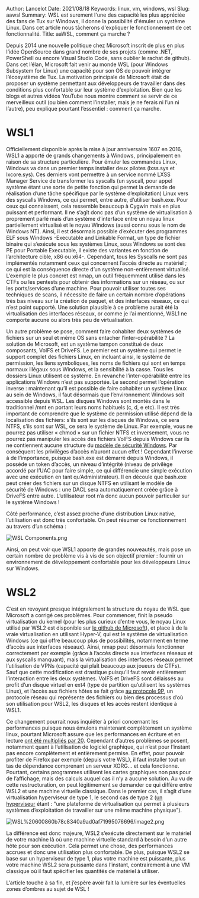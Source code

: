 Author: Lancelot
Date: 2021/08/18
Keywords: linux, vm, windows, wsl
Slug: aawsl
Summary: WSL est surement l'une des capacité les plus appréciée des fans de Tux sur Windows, il donne la possibilité d'émuler un système Linux. Dans cet article nous tâcherons d'expliquer le fonctionnement de cet fonctionnalité.
Title: aaWSL, comment ça marche ?

Depuis 2014 une nouvelle politique chez Microsoft inscrit de plus en plus l’idée OpenSource dans grand nombre de ses projets (comme .NET, PowerShell ou encore Visual Studio Code, sans oublier le rachat de github). Dans cet l’élan, Microsoft fait venir au monde WSL (pour Windows Subsystem for Linux) une capacité pour son OS de pouvoir intégrer l’écosystème de Tux. La motivation principale de Microsoft était de proposer un système permettant aux développeurs de travailler dans des conditions plus confortable sur leur système d’exploitation. Bien que les blogs et autres vidéos YouTube nous montre comment se servir de ce merveilleux outil (ou bien comment l’installer, mais je ne ferais ni l’un ni l’autre), peu explique pourtant l’essentiel : comment ça marche.

# WSL1

Officiellement disponible après la mise à jour anniversaire 1607 en 2016, WSL1 a apporté de grands changements à Windows, principalement en raison de sa structure particulière. Pour émuler les commandes Linux, Windows va dans un premier temps installer deux pilotes (lxss.sys et lxcore.sys). Ces derniers vont permettre à un service nommé LXSS Manager Service de transformer les syscalls (un syscall, pour appel système étant une sorte de petite fonction qui permet la demande de réalisation d’une tâche spécifique par le système d’exploitation) Linux vers des syscalls Windows, ce qui permet, entre autre, d’utiliser bash.exe. Pour ceux qui connaissent, cela ressemble beaucoup à Cygwin mais en plus puissant et performant. Il ne s’agît donc pas d’un système de virtualisation à proprement parlé mais d’un système d’interface entre un noyau linux partiellement virtualisé et le noyau Windows (aussi connu sous le nom de Windows NT). Ainsi, il est désormais possible d’exécuter des programmes ELF sous Windows -Executable and Linkable Format, un type de fichier binaire qui s’exécute sous les systèmes Linux, sous Windows se sont des PE pour Portable Executable, il existe des variantes en fonction de l’architecture cible, x86 ou x64-. Cependant, tous les Syscalls ne sont pas implémentés notamment ceux qui concernent l’accès directe au matériel ; ce qui est la conséquence directe d’un système non-entièrement virtualisé. L’exemple le plus concret est nmap, un outil fréquemment utilisé dans les CTFs ou les pentests pour obtenir des informations sur un réseau, ou sur les ports/services d’une machine. Pour pouvoir utiliser toutes ses techniques de scans, il nécessite de faire un certain nombre d’opérations très bas niveau sur la création de paquet, et des interfaces réseaux, ce qui n’est point supporté. Une solution plausible à ce problème aurait été la virtualisation des interfaces réseaux, or comme je l’ai mentionné, WSL1 ne comporte aucune ou alors très peu de virtualisation.

Un autre problème se pose, comment faire cohabiter deux systèmes de fichiers sur un seul et même OS sans entacher l’inter-opérabilité ? La solution de Microsoft, est un système tampon constitué de deux composants, VoIFS et DriveFS. Le premier est un système qui permet le support complet des fichiers Linux, en incluant ainsi, le système de permission, les liens symboliques, les noms de fichiers qui sont en temps normaux illégaux sous Windows, et la sensibilité à la casse. Tous les dossiers Linux utilisent ce système. En revanche l’inter-opérabilité entre les applications Windows n’est pas supportée. Le second permet l’opération inverse : maintenant qu’il est possible de faire cohabiter un système Linux au sein de Windows, il faut désormais que l’environnement Windows soit accessible depuis WSL. Les disques Windows sont montés dans le traditionnel /mnt en portant leurs noms habituels (c, d, e etc). Il est très important de comprendre que le système de permission utilisé dépend de la localisation des fichiers: s’ils sont sur les disques de Windows, ce sera NTFS, s’ils sont sur WSL, ce sera le système de Linux. Par exemple, vous ne pourrez pas utiliser « chmod » sur un fichier NTFS et inversement, vous ne pourrez pas manipuler les accès des fichiers VoIFS depuis Windows car ils ne contiennent aucune structure du [modèle de sécurité Windows](https://ilearned.eu.org/secu_windows.html). Par conséquent les privilèges d’accès n’auront aucun effet ! Cependant l’inverse à de l’importance, puisque bash.exe est démarré depuis Windows, il possède un token d’accès, un niveau d’intégrité (niveau de privilège accordé par l’UAC pour faire simple, ce qui différencie une simple exécution avec une exécution en tant qu’Administrateur). Il en découle que bash.exe peut créer des fichiers sur un disque NTFS en utilisant le modèle de sécurité de Windows : une DACL sera automatiquement créée grâce à DriveFS entre autre. L’utilisateur root n’a donc aucun pouvoir particulier sur le système Windows !

Côté performance, c’est assez proche d’une distribution Linux native, l’utilisation est donc très confortable. On peut résumer ce fonctionnement au travers d’un schéma :

![WSL Components.png](/static/img/wsl/WSL_Components.png)

Ainsi, on peut voir que WSL1 apporte de grandes nouveautés, mais pose un certain nombre de problème vis à vis de son objectif premier : fournir un environnement de développement confortable pour les développeurs Linux sur Windows.

# WSL2

C’est en revoyant presque intégralement la structure du noyau de WSL que Microsoft a corrigé ces problèmes. Pour commencer, finit la pseudo virtualisation du kernel (pour les plus curieux d’entre vous, le noyau Linux utilisé par WSL2 est disponible sur [le github de Microsoft](https://github.com/microsoft/WSL2-Linux-Kernel)), et place à de la vraie virtualisation en utilisant Hyper-V, qui est le système de virtualisation Windows (ce qui offre beaucoup plus de possibilités, notamment en terme d’accès aux interfaces réseaux). Ainsi, nmap peut désormais fonctionner correctement par exemple (grâce à l’accès directe aux interfaces réseaux et aux syscalls manquant), mais la virtualisation des interfaces réseaux permet l’utilisation de VPNs (capacité qui plaît beaucoup aux joueurs de CTFs). Sauf que cette modification est drastique puisqu’il faut revoir entièrement l’interaction entre les deux systèmes. VoIFS et DriveFS sont délaissés au profit d’un disque virtuel en ext4 (type de partition qu’utilisent les systèmes Linux), et l’accès aux fichiers hôtes se fait grâce [au protocole 9P](https://en.wikipedia.org/wiki/9P_(protocol)), un protocole réseau qui représente des fichiers ou bien des processus d’où son utilisation pour WSL2, les disques et les accès restent identique à WSL1.

Ce changement pourrait nous inquiéter à priori concernant les performances puisque nous émulons maintenant complètement un système linux, pourtant Microsoft assure que les performances en écriture et en lecture [ont été multipliés par 20](https://docs.microsoft.com/fr-fr/windows/wsl/compare-versions). Cependant d’autres problèmes se posent, notamment quant à l’utilisation de logiciel graphique, qui n’est pour l’instant pas encore complètement et entièrement permise. En effet, pour pouvoir profiter de Firefox par exemple (depuis votre WSL), il faut installer tout un tas de dépendance comprenant un serveur XORG… et cela fonctionne. Pourtant, certains programmes utilisent les cartes graphiques non pas pour de l’affichage, mais des calculs auquel cas il n’y a aucune solution. Au vu de cette restructuration, on peut légitimement se demander ce qui diffère entre WSL2 et une machine virtuelle classique. Dans le premier cas, il s’agît d’une virtualisation hyperviseur de type 1, le second cas de type 2 ([un hyperviseur](https://fr.wikipedia.org/wiki/Hyperviseur) étant : "une plateforme de virtualisation qui permet à plusieurs systèmes d’exploitation de travailler sur une même machine physique").

![WSL%20600860b78c8340a9ad0af71995076696/image2.png](/static/img/wsl/image2.png)

La différence est donc majeure, WSL2 s’exécute directement sur le matériel de votre machine là où une machine virtuelle standard à besoin d’un autre hôte pour son exécution. Cela permet une chose, des performances accrues et donc une utilisation plus confortable. De plus, puisque WSL2 se base sur un hyperviseur de type 1, plus votre machine est puissante, plus votre machine WSL2 sera puissante dans l’instant, contrairement à une VM classique où il faut spécifier les quantités de matériel à utiliser.

L’article touche à sa fin, et j’espère avoir fait la lumière sur les éventuelles zones d’ombres au sujet de WSL !
